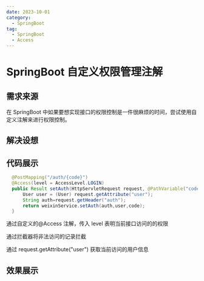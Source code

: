 ```yaml
---
date: 2023-10-01
category:
  - SpringBoot
tag:
  - SpringBoot
  - Access
---
```


# SpringBoot 自定义权限管理注解

## 需求来源

在 SpringBoot 中如果要想实现接口的权限控制是一件很麻烦的时间，尝试使用自定义注解来进行权限控制。
<!-- more -->
## 解决设想


## 代码展示

```java
  @PostMapping("/auth/{code}")
  @Access(level = AccessLevel.LOGIN)
  public Result setAuth(HttpServletRequest request, @PathVariable("code") String code){
      User user = (User) request.getAttribute("user");
      String auth=request.getHeader("auth");
      return weixinService.setAuth(auth,user,code);
  }
```

通过自定义的@Access 注解，传入 level 表明当前接口访问的的权限  

通过拦截器将非法访问的记录拦截  

通过 request.getAttribute("user") 获取当前访问的用户信息

## 效果展示

